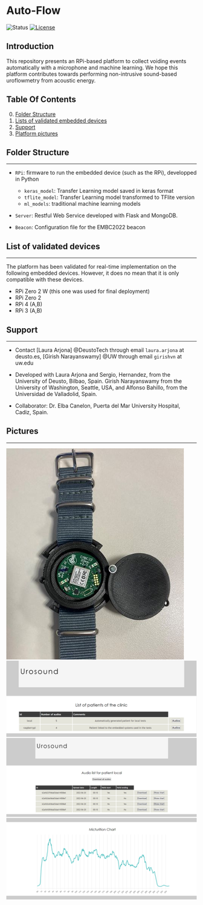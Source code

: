 
# Auto-Flow

![Status](https://img.shields.io/badge/Version-Experimental-brightgreen.svg)
[![License](https://img.shields.io/badge/License-Apache%202.0-blue.svg)](https://opensource.org/licenses/Apache-2.0)

Introduction
------------
This repository presents an RPi-based platform to collect voiding events automatically with a microphone and machine learning. We hope this platform contributes towards performing non-intrusive sound-based uroflowmetry from acoustic energy.


## Table Of Contents ##

0. [Folder Structure](##Folder%20Structure)
1. [Lists of validated embedded devices](#List%20of%20validated%20devices)
3. [Support](#support)
4. [Platform pictures](#pictures)

##  Folder Structure ## 
-------------
- `RPi`: firmware to run the embedded device (such as the RPi), developped in Python
    - `keras_model`: Transfer Learning model saved in keras format
    - `tflite_model`: Transfer Learning model transformed to TFlite version
    - `ml_models`: traditional machine learning models

- `Server`: Restful Web Service developed with Flask and MongoDB. 
- `Beacon`: Configuration file for the EMBC2022 beacon 


## List of validated devices ##
--------------
The platform has been validated for real-time implementation on the following embedded devices. However, it does no mean that it is only compatible with these devices.
- RPi Zero 2 W (this one was used for final deployment)
- RPi Zero 2
- RPi 4 (A,B)
- RPi 3 (A,B)

## Support ##
--------------
- Contact [Laura Arjona] @DeustoTech through email `laura.arjona` at deusto.es, [Girish Narayanswamy] @UW through email `girishvn` at uw.edu
- Developed with Laura Arjona and Sergio, Hernandez, from the University of Deusto, Bilbao, Spain. Girish Narayanswamy from the University of Washington, Seattle, USA, and Alfonso Bahillo, from the Universidad de Valladolid, Spain.
 
- Collaborator: Dr. Elba Canelon, Puerta del Mar University Hospital, Cadiz, Spain.

## Pictures ##
--------------
![UroSound GUI](images/picture_beacon.jpg?raw=true "Title")
![UroSound GUI](images/web1.png?raw=true "Title")
![UroSound GUI](images/web2.png?raw=true "Title")
![UroSound GUI](images/web3.png?raw=true "Title")

